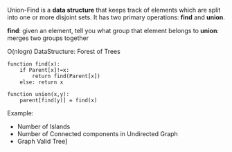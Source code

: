 Union-Find is a **data structure** that keeps track of elements which are split into one or more disjoint sets. It has two primary operations: 
**find** and **union**.

**find**: given an element, tell you what group that element belongs to
**union**: merges two groups together


O(nlogn)
DataStructure:
Forest of Trees


```
function find(x):
	if Parent[x]!=x:
		return find(Parent[x])
	else: return x

function union(x,y):
	parent[find(y)] = find(x)
```

Example:
- Number of Islands
- Number of Connected components in Undirected Graph
- Graph Valid Tree]